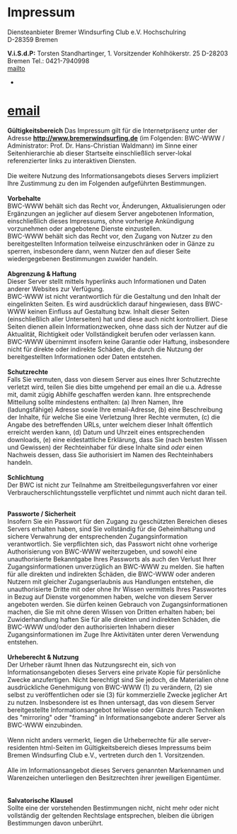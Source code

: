 # Impressum
Diensteanbieter
Bremer Windsurfing Club e.V. 
Hochschulring              
D-28359 Bremen

**V.i.S.d.P:**
Torsten Standhartinger, 1. Vorsitzender
Kohlh&ouml;kerstr. 25 
D-28203 Bremen
Tel.: 0421-7940998  
[mailto](mailto:torsten.standhartinger@bremerwindsurfing.de)

- 

# <a href="mailto:torsten.standhartinger@bremerwindsurfing.de">email</a><br>

**Gültigkeitsbereich**
Das Impressum  gilt  f&uuml;r die Internetpr&auml;senz unter der
Adresse <b>http://www.bremerwindsurfing.de</b>
  (im Folgenden: BWC-WWW / Administrator: Prof. Dr. Hans-Christian Waldmann) im Sinne einer
Seitenhierarchie ab dieser Startseite einschlie&szlig;lich server-lokal referenzierter
links zu interaktiven Diensten. <br><br>
Die weitere Nutzung des Informationsangebots dieses Servers impliziert Ihre Zustimmung
zu den im Folgenden aufgef&uuml;hrten Bestimmungen.
<br><br><b> Vorbehalte</b><br>
BWC-WWW beh&auml;lt sich das Recht vor, &Auml;nderungen,
Aktualisierungen oder Erg&auml;nzungen an jeglicher auf diesem Server angebotenen
Information, einschlie&szlig;lich dieses Impressums, 
 ohne vorherige Ank&uuml;ndigung  vorzunehmen oder angebotene Dienste
einzustellen.<br>
BWC-WWW beh&auml;lt sich das Recht vor, den Zugang von Nutzer zu den bereitgestellten
Information teilweise einzuschr&auml;nken oder in G&auml;nze zu sperren, insbesondere dann, wenn
Nutzer den auf dieser Seite wiedergegebenen Bestimmungen zuwider handeln. 
<br><br><b> Abgrenzung &amp; Haftung</b><br>
Dieser Server 
stellt mittels hyperlinks auch Informationen
und Daten anderer Websites zur Verf&uuml;gung.  
BWC-WWW ist nicht verantwortlich f&uuml;r die Gestaltung und 
den Inhalt der eingelinkten Seiten. Es wird ausdr&uuml;cklich darauf 
hingewiesen, dass BWC-WWW keinen Einfluss auf Gestaltung bzw. Inhalt 
dieser Seiten (einschlie&szlig;lich aller Unterseiten) hat und 
diese auch nicht kontrolliert. Diese Seiten dienen allein Informationzwecken,
ohne dass sich der Nutzer auf die Aktualit&auml;t, Richtigkeit oder
 Vollst&auml;ndigkeit berufen oder verlassen kann. BWC-WWW &uuml;bernimmt 
insofern 
keine Garantie oder Haftung, insbesondere nicht f&uuml;r direkte oder indirekte 
Sch&auml;den, die durch die Nutzung der bereitgestellten Informationen 
oder Daten entstehen. 
<br><br>
<b> Schutzrechte</b><br>
Falls Sie vermuten, dass von diesem Server aus eines Ihrer Schutzrechte verletzt wird,
teilen Sie dies bitte umgehend per email an die u.a. Adresse mit, damit z&uuml;gig Abhilfe
geschaffen werden kann. Ihre entsprechende Mitteilung sollte mindestens enthalten: (a)
Ihren Namen,  Ihre (ladungsf&auml;hige) Adresse sowie Ihre email-Adresse, (b) eine Beschreibung
der Inhalte, f&uuml;r welche Sie eine Verletzung Ihrer Rechte vermuten, (c) die Angabe des
betreffenden URLs, unter welchem dieser Inhalt &ouml;ffentlich erreicht werden kann, (d) Datum 
und Uhrzeit eines entsprechenden downloads, (e) eine eidestattliche Erkl&auml;rung, dass
Sie (nach besten Wissen und Gewissen) der Rechteinhaber f&uuml;r diese Inhalte sind <i>
oder </i> einen Nachweis dessen, dass Sie authorisiert im Namen des Rechteinhabers handeln.
<br><br><b>
Schlichtung</b><br>
Der BWC ist nicht zur Teilnahme am Streitbeilegungsverfahren vor einer Verbraucherschlichtungsstelle verpflichtet und nimmt auch nicht daran teil.
<br><br><b>

Passworte / Sicherheit</b><br>
Insofern Sie ein Passwort f&uuml;r den Zugang zu gesch&uuml;tzten Bereichen dieses
Servers erhalten haben, sind Sie vollst&auml;ndig f&uuml;r die Geheimhaltung und sichere
Verwahrung der entsprechenden Zugangsinformation verantwortlich. Sie verpflichten sich,
das Passwort nicht ohne vorherige Authorisierung von BWC-WWW weiterzugeben, und sowohl eine
unauthorisierte Bekanntgabe Ihres Passworts als auch den Verlust Ihrer Zugangsinformationen
unverz&uuml;glich an BWC-WWW zu melden. Sie
haften f&uuml;r alle direkten und indirekten Sch&auml;den, die BWC-WWW oder anderen
Nutzern mit gleicher Zugangserlaubnis aus Handlungen entstehen, die unauthorisierte
Dritte mit oder ohne Ihr Wissen 
vermittels Ihres Passwortes in Bezug auf Dienste vorgenommen haben, welche von
diesem Server angeboten werden. Sie d&uuml;rfen keinen Gebrauch von Zugangsinformationen
machen, die Sie mit ohne deren Wissen von Dritten erhalten haben; bei Zuwiderhandlung
haften Sie f&uuml;r alle direkten und indirekten Sch&auml;den, die BWC-WWW und/oder
den authorisierten Inhabern dieser Zugangsinformationen im Zuge Ihre Aktivit&auml;ten unter
deren Verwendung entstehen.
<br><br><b>
 Urheberecht &amp; Nutzung</b><br>
Der Urheber r&auml;umt Ihnen das Nutzungsrecht ein,
sich von Informationsangeboten dieses Servers 
eine private Kopie f&uuml;r pers&ouml;nliche Zwecke anzufertigen.
Nicht berechtigt sind Sie jedoch, die Materialien ohne ausdr&uuml;ckliche Genehmigung von 
BWC-WWW (1) zu ver&auml;ndern,
(2) sie selbst zu ver&ouml;ffentlichen oder sie (3) 
f&uuml;r kommerzielle Zwecke jeglicher Art zu nutzen.
Insbesondere ist es Ihnen untersagt, das von diesem
Server bereitgestellte Informationsangebot teilweise oder G&auml;nze durch Techniken des
&quot;mirroring&quot; oder &quot;framing&quot; in Informationsangebote anderer Server
als BWC-WWW einzubinden.<br><br>
Wenn nicht anders vermerkt, liegen die Urheberrechte f&uuml;r alle server-residenten  html-Seiten
im G&uuml;ltigkeitsbereich dieses Impressums beim Bremen Windsurfing Club e.V., vertreten durch den 1. Vorsitzenden.
<br><br>
Alle im Informationsangebot dieses Servers genannten Markennamen und Warenzeichen
unterliegen den Besitzrechten ihrer jeweiligen  Eigent&uuml;mer.
<br><br>
<br><b>
Salvatorische Klausel<br></b>
Sollte eine der vorstehenden Bestimmungen nicht, nicht mehr oder nicht
vollst&auml;ndig der geltenden Rechtslage entsprechen, bleiben die &uuml;brigen
Bestimmungen davon unber&uuml;hrt.
</td></tr></table>
</center><br>


<!--#include virtual="../include/pages_closer.inc" -->

</body>
</html>

